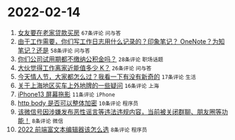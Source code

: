 # 2022-02-14

1. [女友要在老家贷款买房](https://www.v2ex.com/t/833660) `67条评论` `问与答`
1. [由于工作需要，你们写工作日志用什么记录的？印象笔记？ OneNote？为知笔记？还是](https://www.v2ex.com/t/833644) `58条评论` `问与答`
1. [你们公司试用期都不缴纳公积金吗？](https://www.v2ex.com/t/833655) `28条评论` `职场话题`
1. [大伙觉得工作离家近能值多少 K？](https://www.v2ex.com/t/833658) `26条评论` `问与答`
1. [今天情人节，大家都怎么过？我看一下有没有新奇的](https://www.v2ex.com/t/833648) `17条评论` `生活`
1. [关于上海地区买车上外地牌的一些疑问](https://www.v2ex.com/t/833663) `16条评论` `上海`
1. [iPhone13 屏幕拖影](https://www.v2ex.com/t/833642) `11条评论` `iPhone`
1. [http body 是否可以整体加密](https://www.v2ex.com/t/833676) `10条评论` `程序员`
1. [该微信号因涉嫌发布恶性谣言等违法违规内容，当前被关闭群聊、朋友圈等功能！](https://www.v2ex.com/t/833665) `8条评论` `微信`
1. [2022 前端富文本编辑器该怎么选](https://www.v2ex.com/t/833656) `8条评论` `程序员`
